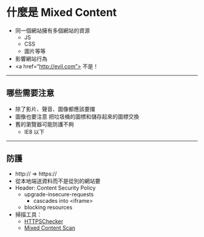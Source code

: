 # 什麼是 Mixed Content

- 同一個網站擁有多個網站的資源
  - JS
  - CSS
  - 圖片等等
- 影響網站行為
- \<a href=“http://evil.com”> 不是！

---

## 哪些需要注意

- 除了影片、聲音、圖像都應該要擋
- 圖像也要注意 把垃圾桶的圖標和儲存起來的圖標交換
- 舊的瀏覽器可能防護不夠
  - IE8 以下

---

## 防護

- http:// => https://
- 從本地端送資料而不是從別的網站要
- Header: Content Security Policy
  - upgrade-insecure-requests
    - cascades into \<iframe>
  - blocking resources
- 掃描工具：
  - [HTTPSChecker](https://httpschecker.net/how-it-works#httpsChecker)
  - [Mixed Content Scan](https://github.com/bramus/mixed-content-scan)
